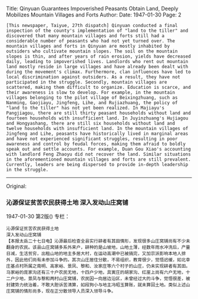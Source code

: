 Title: Qinyuan Guarantees Impoverished Peasants Obtain Land, Deeply Mobilizes Mountain Villages and Forts
Author:
Date: 1947-01-30
Page: 2

    [This newspaper, Taiyue, 27th dispatch] Qinyuan conducted a final inspection of the county's implementation of "land to the tiller" and discovered that many mountain villages and forts still had a considerable number of peasants who had not yet turned over. The mountain villages and forts in Qinyuan are mostly inhabited by outsiders who cultivate mountain slopes. The soil on the mountain slopes is thin, and after years of rain erosion, yields have decreased daily, leading to impoverished lives. Landlords who rent out mountain land mostly reside in large villages and have already been dealt with during the movement's climax. Furthermore, clan influences have led to local discrimination against outsiders. As a result, they have not participated in the struggle. Secondly, mountain villages are scattered, making them difficult to organize. Education is scarce, and their awareness is slow to develop. For example, in the mountain villages belonging to the pilot village of Beixingzhuang, such as Nanming, Gaojiayu, Jingfeng, Lihe, and Rujiazhuang, the policy of "land to the tiller" has not yet been realized. In Majiayu's Pangjiagou, there are still thirty peasant households without land and fourteen households with insufficient land. In Juyinzhuang's Hujiagou and Hongyashang, there are still six households without land and twelve households with insufficient land. In the mountain villages of Jingfeng and Lihe, peasants have historically lived in marginal areas and have not experienced significant struggles, resulting in poor awareness and control by feudal forces, making them afraid to boldly speak out and settle accounts. For example, Duan Gou Xiao's accounting with landlord Feng Zhaoyu did not recover the land. Similar situations in the aforementioned mountain villages and forts are still prevalent. Currently, leaders are being dispersed to provide in-depth leadership in the struggle.



<hr /> 

Original: 


### 沁源保证贫苦农民获得土地  深入发动山庄窝铺

1947-01-30
第2版()
专栏：

    沁源保证贫苦农民获得土地
    深入发动山庄窝铺
    【本报太岳二十七日电】沁源最后检查全县实行耕者有其田情形，发现很多山庄窝铺尚有不少未翻身的农民。该县山庄窝铺多系外来户，耕种的是山坡地，山地土薄，经数年雨水冲洗后，产量日减，生活贫穷，出租山地的地主多居大村，在运动高潮中已被搞完，又加宗派影响本地人排外，因此他们尚有未参加斗争的。其次山庄居住分散，不易组织，教育很少，觉悟迟缓，如北幸庄基点村所属之南明、高家峪、景凤、黎和、汝家庄等六个村子的山庄，仍未实现耕者有其田。马家峪的庞家沟还有三十户农民无地，十四户少地，具寅庄的胡家沟、红崖上尚有六户无地，十二户少地，景凤与黎和两村山庄窝铺，农民因一向居边沿区，未曾经过大的斗争，觉悟很差，被封建势力统治着，不敢大胆诉苦清算，如段狗小与地主冯昭玉算账，就未算回土地。类似上述山庄窝铺的情形尚多，现在正分散领导人员深入领导斗争。

